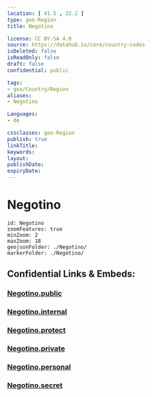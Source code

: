 ```yaml
---
location: [ 41.5 , 22.2 ] 
type: geo-Region
title: Negotino

license: CC BY-SA 4.0
source: https://datahub.io/core/country-codes
isDeleted: false
isReadOnly: false
draft: false
confidential: public

tags:
- geo/Country/Region
aliases:
- Negotino

Languages:
- de

cssclasses: geo-Region
publish: true
linkTitle: 
keywords: 
layout: 
publishDate: 
expiryDate: 
---
```


# Negotino

```leaflet
id: Negotino
zoomFeatures: true 
minZoom: 2 
maxZoom: 18
geojsonFolder: ./Negotino/
markerFolder: ./Negotino/
```


## Confidential Links & Embeds: 

### [Negotino.public](/_public/\Earth\Continent\Europe\Europe~South\Macedonia~North\Municipalities~MacedoniaNegotino.public.md) 

### [Negotino.internal](/_internal/\Earth\Continent\Europe\Europe~South\Macedonia~North\Municipalities~MacedoniaNegotino.internal.md) 

### [Negotino.protect](/_protect/\Earth\Continent\Europe\Europe~South\Macedonia~North\Municipalities~MacedoniaNegotino.protect.md) 

### [Negotino.private](/_private/\Earth\Continent\Europe\Europe~South\Macedonia~North\Municipalities~MacedoniaNegotino.private.md) 

### [Negotino.personal](/_personal/\Earth\Continent\Europe\Europe~South\Macedonia~North\Municipalities~MacedoniaNegotino.personal.md) 

### [Negotino.secret](/_secret/\Earth\Continent\Europe\Europe~South\Macedonia~North\Municipalities~MacedoniaNegotino.secret.md)

